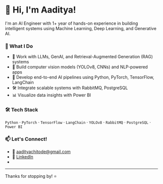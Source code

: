# 👋 Hi, I'm Aaditya!

I'm an AI Engineer with 1+ year of hands-on experience in building intelligent systems using Machine Learning, Deep Learning, and Generative AI.

### 🚀 What I Do
- 💬 Work with LLMs, GenAI, and Retrieval-Augmented Generation (RAG) systems
- 🧠 Build computer vision models (YOLOv8, CNNs) and NLP-powered apps
- 🧰 Develop end-to-end AI pipelines using Python, PyTorch, TensorFlow, LangChain
- 🛠️ Integrate scalable systems with RabbitMQ, PostgreSQL
- 📊 Visualize data insights with Power BI

### 🛠 Tech Stack
`Python` · `PyTorch` · `TensorFlow` · `LangChain` · `YOLOv8` · `RabbitMQ` · `PostgreSQL` · `Power BI`

### 📫 Let's Connect!
- 📧 [aadityachitode@gmail.com](mailto:aadityachitode@gmail.com)
- 💼 [LinkedIn]([https://www.linkedin.com/in/aaditya902](https://www.linkedin.com/in/aaditya-chitode/))
- 
---

Thanks for stopping by! ⭐️
